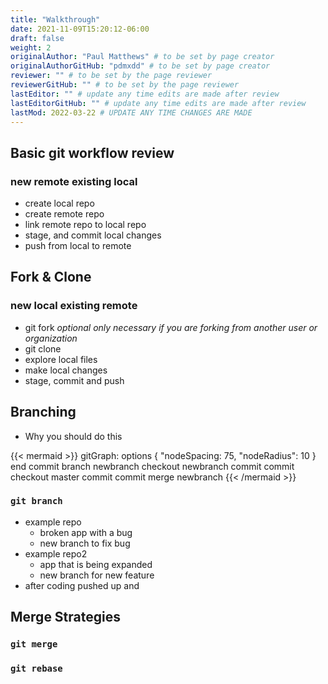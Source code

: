 ```yaml
---
title: "Walkthrough"
date: 2021-11-09T15:20:12-06:00
draft: false
weight: 2
originalAuthor: "Paul Matthews" # to be set by page creator
originalAuthorGitHub: "pdmxdd" # to be set by page creator
reviewer: "" # to be set by the page reviewer
reviewerGitHub: "" # to be set by the page reviewer
lastEditor: "" # update any time edits are made after review
lastEditorGitHub: "" # update any time edits are made after review
lastMod: 2022-03-22 # UPDATE ANY TIME CHANGES ARE MADE
---
```


## Basic git workflow review

### new remote existing local

- create local repo
- create remote repo
- link remote repo to local repo
- stage, and commit local changes
- push from local to remote

## Fork & Clone

### new local existing remote

- git fork *optional only necessary if you are forking from another user or organization*
- git clone
- explore local files
- make local changes
- stage, commit and push

## Branching

- Why you should do this

{{< mermaid >}}
gitGraph:
options
{
  "nodeSpacing: 75,
  "nodeRadius": 10
}
end
  commit
  branch newbranch
  checkout newbranch
  commit
  commit
  checkout master
  commit
  commit
  merge newbranch
{{< /mermaid >}}

### `git branch`

- example repo
  - broken app with a bug
  - new branch to fix bug
- example repo2
  - app that is being expanded
  - new branch for new feature
- after coding pushed up and 

## Merge Strategies

### `git merge`

### `git rebase`
